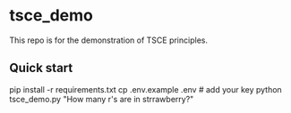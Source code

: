 # tsce_demo
This repo is for the demonstration of TSCE principles.

## Quick start
pip install -r requirements.txt
cp .env.example .env  # add your key
python tsce_demo.py "How many r's are in strrawberry?"
